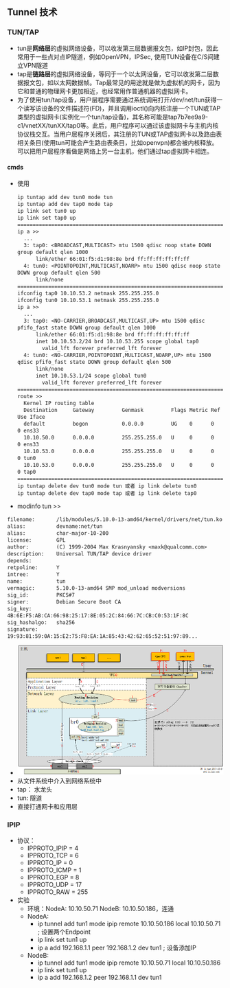 ## Tunnel 技术

### TUN/TAP
* tun是**网络层**的虚拟网络设备，可以收发第三层数据报文包，如IP封包，因此常用于一些点对点IP隧道，例如OpenVPN，IPSec, 使用TUN设备在C/S间建立VPN隧道
* tap是**链路层**的虚拟网络设备，等同于一个以太网设备，它可以收发第二层数据报文包，如以太网数据帧。Tap最常见的用途就是做为虚拟机的网卡，因为它和普通的物理网卡更加相近，也经常用作普通机器的虚拟网卡。
* 为了使用tun/tap设备，用户层程序需要通过系统调用打开/dev/net/tun获得一个读写该设备的文件描述符(FD)，并且调用ioctl()向内核注册一个TUN或TAP类型的虚拟网卡(实例化一个tun/tap设备)，其名称可能是tap7b7ee9a9-c1/vnetXX/tunXX/tap0等。此后，用户程序可以通过该虚拟网卡与主机内核协议栈交互。当用户层程序关闭后，其注册的TUN或TAP虚拟网卡以及路由表相关条目(使用tun可能会产生路由表条目，比如openvpn)都会被内核释放。可以把用户层程序看做是网络上另一台主机，他们通过tap虚拟网卡相连。
#### cmds
* 使用
  ```
  ip tuntap add dev tun0 mode tun 
  ip tuntap add dev tap0 mode tap
  ip link set tun0 up
  ip link set tap0 up
  ========================================================================================================================
  ip a >>
    ...
    3: tap0: <BROADCAST,MULTICAST> mtu 1500 qdisc noop state DOWN group default qlen 1000
        link/ether 66:01:f5:d1:98:8e brd ff:ff:ff:ff:ff:ff
    4: tun0: <POINTOPOINT,MULTICAST,NOARP> mtu 1500 qdisc noop state DOWN group default qlen 500
        link/none 
  ========================================================================================================================
  ifconfig tap0 10.10.53.2 netmask 255.255.255.0
  ifconfig tun0 10.10.53.1 netmask 255.255.255.0
  ip a >> 
    ...
    3: tap0: <NO-CARRIER,BROADCAST,MULTICAST,UP> mtu 1500 qdisc pfifo_fast state DOWN group default qlen 1000
        link/ether 66:01:f5:d1:98:8e brd ff:ff:ff:ff:ff:ff
        inet 10.10.53.2/24 brd 10.10.53.255 scope global tap0
          valid_lft forever preferred_lft forever
    4: tun0: <NO-CARRIER,POINTOPOINT,MULTICAST,NOARP,UP> mtu 1500 qdisc pfifo_fast state DOWN group default qlen 500
        link/none 
        inet 10.10.53.1/24 scope global tun0
          valid_lft forever preferred_lft forever
  ========================================================================================================================
  route >>
    Kernel IP routing table
    Destination     Gateway         Genmask         Flags Metric Ref    Use Iface
    default         bogon           0.0.0.0         UG    0      0        0 ens33
    10.10.50.0      0.0.0.0         255.255.255.0   U     0      0        0 ens33
    10.10.53.0      0.0.0.0         255.255.255.0   U     0      0        0 tun0
    10.10.53.0      0.0.0.0         255.255.255.0   U     0      0        0 tap0
  ========================================================================================================================
  ip tuntap delete dev tun0 mode tun 或者 ip link delete tun0
  ip tuntap delete dev tap0 mode tap 或者 ip link delete tap0
  ```
*  modinfo tun >> 
  ```
  filename:       /lib/modules/5.10.0-13-amd64/kernel/drivers/net/tun.ko
  alias:          devname:net/tun
  alias:          char-major-10-200
  license:        GPL
  author:         (C) 1999-2004 Max Krasnyansky <maxk@qualcomm.com>
  description:    Universal TUN/TAP device driver
  depends:        
  retpoline:      Y
  intree:         Y
  name:           tun
  vermagic:       5.10.0-13-amd64 SMP mod_unload modversions 
  sig_id:         PKCS#7
  signer:         Debian Secure Boot CA
  sig_key:        4B:6E:F5:AB:CA:66:98:25:17:8E:05:2C:84:66:7C:CB:C0:53:1F:8C
  sig_hashalgo:   sha256
  signature:      19:93:81:59:0A:15:E2:75:F8:EA:1A:85:43:42:62:65:52:51:97:89...
  ```
* ![tun-tap-bridge-relation](./assets/bridge.png) <br>
* 从文件系统中介入到网络系统中
* tap： 水龙头
* tun: 隧道
* 直接打通网卡和应用层


### IPIP
* 协议：
  * IPPROTO_IPIP = 4
  * IPPROTO_TCP = 6
  * IPPROTO_IP  = 0
  * IPPROTO_ICMP = 1
  * IPPROTO_EGP = 8
  * IPPROTO_UDP = 17
  * IPPROTO_RAW = 255
* 实验
  * 环境：NodeA: 10.10.50.71 NodeB: 10.10.50.186，连通
  * NodeA: 
    * ip tunnel add tun1 mode ipip remote 10.10.50.186 local 10.10.50.71   ; 设置两个Endpoint
    * ip link set tun1 up
    * ip a add 192.168.1.1 peer 192.168.1.2 dev tun1                        ; 设备添加IP
  * NodeB:
    * ip tunnel add tun1 mode ipip remote 10.10.50.71 local 10.10.50.186
    * ip link set tun1 up 
    * ip a add 192.168.1.2 peer 192.168.1.1 dev tun1